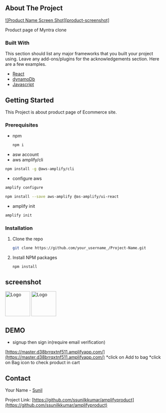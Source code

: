 

<!-- ABOUT THE PROJECT -->
## About The Project

[![Product Name Screen Shot][product-screenshot]](https://example.com)

Product page of Myntra clone

### Built With

This section should list any major frameworks that you built your project using. Leave any add-ons/plugins for the acknowledgements section. Here are a few examples.
* [React](https://reactjs.org/)
* [dynamoDb](https://aws.amazon.com/dynamodb/)
* [Javascript](https://www.javascript.com/)



<!-- GETTING STARTED -->
## Getting Started

This Project is about product page of Ecommerce site.

### Prerequisites

* npm
  ```sh
  npm i
  ```
* asw account
 * aws amplify/cli
  ```sh
  npm install -g @aws-amplify/cli
  ```
 * configure aws
  ```sh
  amplify configure
  ```
  ```sh
  npm install --save aws-amplify @as-amplify/ui-react
  ```
  * amplify init
  ```sh
  amplify init
  ```
 

### Installation

1. Clone the repo
   ```sh
   git clone https://github.com/your_username_/Project-Name.git
   ```
2. Install NPM packages
   ```sh
   npm install
   ```



<!-- USAGE EXAMPLES -->
## screenshot

<img src="https://drive.google.com/file/d/1efcgf7JUHecXYYLdydZ-YBfPpVs_udxv/view?usp=sharing" alt="Logo" width="80" height="80">

<img src="https://drive.google.com/file/d/166huRw5NxDJceXZAz8NgYvjdPbLNMT3X/view?usp=sharing" alt="Logo" width="80" height="80">



## DEMO
* signup then sign in(require email verification)

[https://master.d38brrqxtnf511.amplifyapp.com/](https://master.d38brrqxtnf511.amplifyapp.com/)
*click on Add to bag
*click on Bag icon to check product in cart



<!-- CONTACT -->
## Contact

Your Name - [Sunil](https://www.linkedin.com/in/ssunilkkumar/)

Project Link: [https://github.com/ssunilkkumar/amplifyproduct](https://github.com/ssunilkkumar/amplifyproduct)
